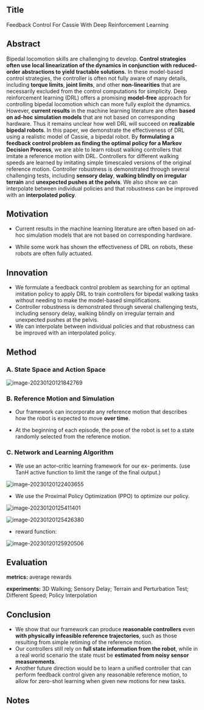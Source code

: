 ## Title

Feedback Control For Cassie With Deep Reinforcement Learning

## Abstract

Bipedal locomotion skills are challenging to develop. **Control strategies often use local linearization of the dynamics in conjunction with reduced-order abstractions to yield tractable solutions.** In these model-based control strategies, the controller is often not fully aware of many details, including **torque limits**, **joint limits**, and other **non-linearities** that are necessarily excluded from the control computations for simplicity. Deep reinforcement learning (DRL) offers a promising **model-free** approach for controlling bipedal locomotion which can more fully exploit the dynamics. However, **current results** in the machine learning literature are often **based on ad-hoc simulation models** that are not based on corresponding hardware. Thus it remains unclear how well DRL will succeed on **realizable bipedal robots**. In this paper, we demonstrate the effectiveness of DRL using a realistic model of Cassie, a bipedal robot. By **formulating a feedback control problem as finding the optimal policy for a Markov Decision Process**, we are able to learn robust walking controllers that imitate a reference motion with DRL. Controllers for different walking speeds are learned by imitating simple timescaled versions of the original reference motion. Controller robustness is demonstrated through several challenging tests, including **sensory delay**, **walking blindly on irregular terrain** and **unexpected pushes at the pelvis**. We also show we can interpolate between individual policies and that robustness can be improved with an **interpolated policy**.

## Motivation

- Current results in the machine learning literature are often based on ad-hoc simulation models that are not based on corresponding hardware.

- While some work has shown the effectiveness of DRL on robots, these robots are often fully actuated. 

## Innovation

- We formulate a feedback control problem as searching for an optimal imitation policy to apply DRL to train controllers for bipedal walking tasks without needing to make the model-based simplifications.
- Controller robustness is demonstrated through several challenging tests, including sensory delay, walking blindly on irregular terrain and unexpected pushes at the pelvis. 
- We can interpolate between individual policies and that robustness can be improved with an interpolated policy.

## Method

### A. State Space and Action Space

![image-20230120121842769](https://cpy-fig-1310002510.cos.ap-chengdu.myqcloud.com/Typora_pictures/image-20230120121842769.png)

### B. Reference Motion and Simulation

- Our framework can incorporate any reference motion that describes how the robot is expected to move **over time**. 

- At the beginning of each episode, the pose of the robot is set to a state randomly selected from the reference motion.

### C. Network and Learning Algorithm

- We use an actor-critic learning framework for our ex-
  periments. (use TanH active function to limit the range of the final output.)

![image-20230120122403655](https://cpy-fig-1310002510.cos.ap-chengdu.myqcloud.com/Typora_pictures/image-20230120122403655.png)

- We use the Proximal Policy Optimization (PPO) to optimize our policy.

![image-20230120125411401](https://cpy-fig-1310002510.cos.ap-chengdu.myqcloud.com/Typora_pictures/image-20230120125411401.png)

![image-20230120125426380](https://cpy-fig-1310002510.cos.ap-chengdu.myqcloud.com/Typora_pictures/image-20230120125426380.png)

- reward function:

![image-20230120125920506](https://cpy-fig-1310002510.cos.ap-chengdu.myqcloud.com/Typora_pictures/image-20230120125920506.png)

## Evaluation

**metrics:** average rewards

**experiments:** 3D Walking; Sensory Delay; Terrain and Perturbation Test; Different Speed; Policy Interpolation

## Conclusion

- We show that our framework can produce **reasonable controllers** even **with physically infeasible reference trajectories**, such as those resulting from simple retiming of the reference motion.
- Our controllers still rely on **full state information from the robot**, while in a real world scenario the state must be **estimated from noisy sensor measurements**.
- Another future direction would be to learn a unified controller that can perform feedback control given any reasonable reference motion, to allow for zero-shot learning when given new motions for new tasks.

## Notes


